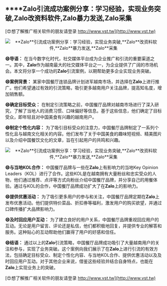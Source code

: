 ## ****Zalo**引流成功案例分享：学习经验，实现业务突破,**Zalo**改资料软件,**Zalo**暴力发送,**Zalo**采集**

[😍想了解推广相关软件的朋友请登录 http://www.vst.tw](http://www.vst.tw)

 <center><img src="https://vst.tw/MP4/tuiguang/png/8.png" alt="**Zalo**引流成功案例分享：学习经验，实现业务突破,**Zalo**改资料软件,**Zalo**暴力发送,**Zalo**采集"></center>

**😄导语：**
在当今数字化时代，社交媒体平台成为企业推广和引流的重要渠道之一。其中，**Zalo**作为越南最大的社交媒体平台之一，为企业提供了广阔的市场机会。本文将分享一个成功的**Zalo**引流案例，以期帮助更多企业实现业务突破。

**😄案例背景：**
某家中国餐厅连锁品牌计划进军越南市场，并选择在**Zalo**上进行推广。他们希望通过有效的引流策略，吸引更多越南用户关注品牌，提高知名度，增加销售额。

**😄确定目标受众：**
在制定引流策略之前，中国餐厅品牌对越南市场进行了深入研究，了解了当地人的消费习惯、口味偏好等信息。基于这些信息，他们确定了目标受众，即年轻且对中国美食有兴趣的越南用户。

**😄制定个性化内容：**
为了吸引目标受众的注意力，中国餐厅品牌制定了一系列个性化且与越南文化相关的内容。他们发布了关于中国美食的趣味短视频、精美图片以及介绍中国餐饮文化的文章，旨在引起用户的共鸣和兴趣。

 <center><img src="https://vst.tw/MP4/tuiguang/png/5.png" alt="**Zalo**引流成功案例分享：学习经验，实现业务突破,**Zalo**改资料软件,**Zalo**暴力发送,**Zalo**采集"></center>

**😄与当地KOL合作：**
中国餐厅品牌与一些在**Zalo**上有影响力的当地Key Opinion Leaders（KOL）进行了合作。这些KOL是在越南拥有大量粉丝和忠实受众的人物，他们通过推荐、点评等方式向粉丝介绍中国餐厅品牌，并分享自己的用餐体验。通过与KOL的合作，中国餐厅品牌成功扩大了在**Zalo**上的影响力。

**😄提供优惠活动：**
为了吸引更多用户的参与和关注，中国餐厅品牌定期在**Zalo**上发布优惠活动。他们提供特价菜品、折扣券等福利，激发用户的购买欲望，并通过口碑传播扩大品牌影响力。

**😄及时回应用户互动：**
为了建立良好的用户关系，中国餐厅品牌重视回应用户的互动。无论是用户留言、评论还是私信，他们都积极地回复，并提供专业的解答和服务。这种贴心的互动帮助他们赢得了用户的好感和信任。

**😄结语：**
通过以上的**Zalo**引流策略，中国餐厅品牌成功吸引了大量越南用户的关注和参与，实现了业务突破。这个案例向我们展示了在**Zalo**上进行引流的有效方法，包括确定目标受众、制定个性化内容、与当地KOL合作、提供优惠活动以及及时回应用户互动。对于其他企业来说，借鉴这些经验并结合自身特点，也能在**Zalo**上实现业务上的突破。

[😍想了解推广相关软件的朋友请登录 http://www.vst.tw](http://www.vst.tw)



